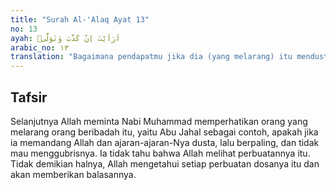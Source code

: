 ```yaml
---
title: "Surah Al-'Alaq Ayat 13"
no: 13
ayah: اَرَاَيْتَ اِنْ كَذَّبَ وَتَوَلّٰىۗ
arabic_no: ١٣
translation: "Bagaimana pendapatmu jika dia (yang melarang) itu mendustakan dan berpaling?"
---
```


## Tafsir

Selanjutnya Allah meminta Nabi Muhammad memperhatikan orang yang melarang orang beribadah itu, yaitu Abu Jahal sebagai contoh, apakah jika ia memandang Allah dan ajaran-ajaran-Nya dusta, lalu berpaling, dan tidak mau menggubrisnya. Ia tidak tahu bahwa Allah melihat perbuatannya itu. Tidak demikian halnya, Allah mengetahui setiap perbuatan dosanya itu dan akan memberikan balasannya.